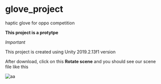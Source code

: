 # glove_project
haptic glove for oppo competition

**This project is a protytpe**

*Important*

This project is created using Unity 2019.2.13f1 version

After download, click on this **Rotate scene** and you should see our scene file like this

![aa](https://user-images.githubusercontent.com/45889437/79246355-cbaf6b80-7eab-11ea-9f29-9f89c1eda6d7.JPG)

